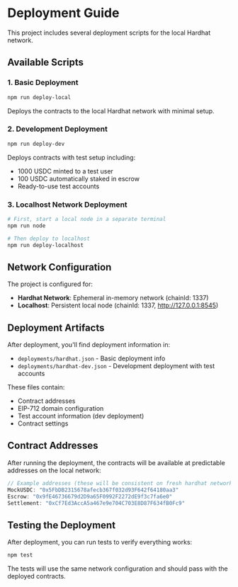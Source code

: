 # Deployment Guide

This project includes several deployment scripts for the local Hardhat network.

## Available Scripts

### 1. Basic Deployment
```bash
npm run deploy-local
```
Deploys the contracts to the local Hardhat network with minimal setup.

### 2. Development Deployment  
```bash
npm run deploy-dev
```
Deploys contracts with test setup including:
- 1000 USDC minted to a test user
- 100 USDC automatically staked in escrow
- Ready-to-use test accounts

### 3. Localhost Network Deployment
```bash
# First, start a local node in a separate terminal
npm run node

# Then deploy to localhost
npm run deploy-localhost
```

## Network Configuration

The project is configured for:
- **Hardhat Network**: Ephemeral in-memory network (chainId: 1337)
- **Localhost**: Persistent local node (chainId: 1337, http://127.0.0.1:8545)

## Deployment Artifacts

After deployment, you'll find deployment information in:
- `deployments/hardhat.json` - Basic deployment info
- `deployments/hardhat-dev.json` - Development deployment with test accounts

These files contain:
- Contract addresses
- EIP-712 domain configuration
- Test account information (dev deployment)
- Contract settings

## Contract Addresses

After running the deployment, the contracts will be available at predictable addresses on the local network:

```javascript
// Example addresses (these will be consistent on fresh hardhat network)
MockUSDC: "0x5FbDB2315678afecb367f032d93F642f64180aa3"
Escrow: "0x9fE46736679d2D9a65F0992F2272dE9f3c7fa6e0" 
Settlement: "0xCf7Ed3AccA5a467e9e704C703E8D87F634fB0Fc9"
```

## Testing the Deployment

After deployment, you can run tests to verify everything works:

```bash
npm test
```

The tests will use the same network configuration and should pass with the deployed contracts.